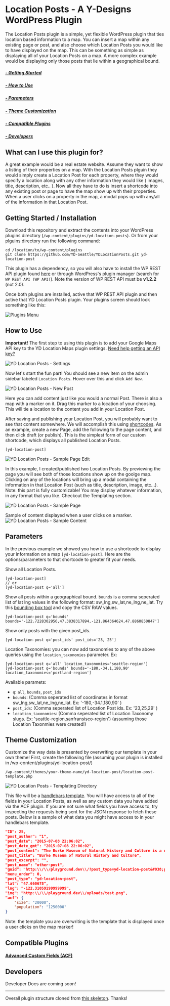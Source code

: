 # Location Posts - A Y-Designs WordPress Plugin

The Location Posts plugin is a simple, yet flexible WordPress plugin that ties location based information to a map. You can insert a map within any existing page or post, and also choose which Location Posts you would like to have displayed on the map. This can be something as simple as displaying all of your Location Posts on a map. A more complex example would be displaying only those posts that lie within a geographical bound.

##### [- Getting Started](#user-content-getting-started--installation)
##### [- How to Use](#user-content-how-to-use)
##### [- Parameters](#user-content-parameters)
##### [- Theme Customization](#user-content-theme-customization)
##### [- Compatible Plugins](#user-content-compatible-plugins)
##### [- Developers](#user-content-developers)



## What can I use this plugin for?

A great example would be a real estate website. Assume they want to show a listing of their properties on a map. With the Location Posts plguin they would simply create a Location Post for each property, where they would specify a location along with any other information they would like ( images, title, description, etc.. ). Now all they have to do is insert a shortcode into any existing post or page to have the map show up with their properties. When a user clicks on a property in the map, a modal pops up with any/all of the information in that Location Post.

## Getting Started / Installation

Download this repository and extract the contents into your WordPress plugins directory (`/wp-content/plugins/yd-location-posts`). Or from your plguins directory run the following command:
```
cd /location/to/wp-content/plugins
git clone https://github.com/YD-Seattle/YDLocationPosts.git yd-location-post
```
This plugin has a dependency, so you will also have to install the WP REST API plugin found [here](https://github.com/WP-API/WP-API/tree/1.2.2) or through WordPress's plugin manager (search for `WP REST API (WP API)`). Note the version of WP REST API must be **v1.2.2** (not 2.0).

Once both plugins are installed, active that WP REST API plugin and then active that YD Location Posts plugin. Your plugins screen should look something like this:

![Plugins Menu](./images/yd-location-post-plugins.png)

## How to Use

**Important!** The first step to using this plugin is to add your Google Maps API key to the YD Location Maps plugin settings. [Need help getting an API key?](https://developers.google.com/maps/documentation/javascript/tutorial#api_key)

![YD Location Posts - Settings](./images/yd-location-posts-settings.png)

Now let's start the fun part! You should see a new item on the admin sidebar labeled `Location Posts`. Hover over this and click `Add New`.

![YD Location Posts - New Post](./images/yd-location-posts-new-post.png)

Here you can add content just like you would a normal Post. There is also a map with a marker on it. Drag this marker to a location of your choosing. This will tie a location to the content you add in your Location Post.

After saving and publishing your Location Post, you will probably want to see that content somewhere. We will accomplish this using [shortcodes](https://codex.wordpress.org/Shortcode). As an example, create a new Page, add the following to the page content, and then click draft (or publish). This is the simplest form of our custom shortcode, which displays all published Location Posts.
```
[yd-location-post]
```
![YD Location Posts - Sample Page Edit](./images/yd-location-posts-sample-page-edit.png)

In this example, I created/published two Location Posts. By previewing the page you will see both of those locations show up on the goolge map. Clicking on any of the locations will bring up a modal containing the information in that Location Post (such as title, description, image, etc...). Note: this part is fully customizable! You may display whatever information, in any format that you like. Checkout the Templating section.

![YD Location Posts - Sample Page](./images/yd-location-posts-sample-page.png)


Sample of content displayed when a user clicks on a marker.
![YD Location Posts - Sample Content](./images/yd-location-posts-content.png)

## Parameters

In the previous example we showed you how to use a shortcode to display your information on a map `[yd-location-post]`. Here are the options/parameters to that shortcode to greater fit your needs.

Show all Location Posts.
```
[yd-location-post]
// or
[yd-location-post q='all']
```
Show all posts within a geographical bound. `bounds` is a comma seperated list of lat lng values in the following format: sw_lng,sw_lat,ne_lng,ne_lat. Try this [bounding box tool](http://boundingbox.klokantech.com/) and copy the CSV RAW values. 
```
[yd-location-post q='bounds' bounds='-122.7228302956,47.3838317894,-121.864364624,47.8860850847']
```
Show only posts with the given post_ids.
```
[yd-location-post q='post_ids' post_ids='23, 25']
```

Location Taxonomies: you can now add taxonomies to any of the above queries using the `location_taxonomies` parameter. Ex:
```
[yd-location-post q='all' location_taxonomies='seattle-region']
[yd-location-post q='bounds' bounds='-180,-34.1,180,90' location_taxonomies='portland-region']
```

Available paramets:
- `q`: `all`, `bounds`, `post_ids`
- `bounds`: (Comma seperated list of coordinates in format sw_lng,sw_lat,ne_lng,ne_lat. Ex: '-180,-34.1,180,90' )
- `post_ids`: (Comma seperated list of Location Post ids. Ex: '23,25,29' )
- `location_taxonomies`: (Comma seperated list of Location Taxonomy slugs. Ex: 'seattle-region,sanfransisco-region') (assuming those Location Taxonmies were created!)

## Theme Customization

Customize the way data is presented by overwriting our template in your own theme! First, create the following file (assuming your plugin is installed in /wp-content/plugins/yd-location-post/)
```
/wp-content/themes/your-theme-name/yd-location-post/location-post-template.php
```
![YD Location Posts - Templating Directory](./images/yd-location-post-overwrite-template.png)

This file will be a [handlebars template](http://handlebarsjs.com/). You will have access to all of the fields in your Location Posts, as well as any custom data you have added via the ACF plugin. If you are not sure what fields you have access to, try inspecting the requests being sent for the JSON response to fetch these posts. Below is a sample of what data you might have access to in your handlebars template.
```json
"ID": 25,
"post_author": "1",
"post_date": "2015-07-08 22:06:02",
"post_date_gmt": "2015-07-08 22:06:02",
"post_content": "The Burke Museum of Natural History and Culture is a natural history museum in Seattle, Washington, in the United States. Established in 1899 as the Washington State Museum, it traces its origins to a high school naturalist club formed in 1879...",
"post_title": "Burke Museum of Natural History and Culture",
"post_excerpt": "",
"post_name": "other-post",
"guid": "http:\\/\\/playground.dev\\/?post_type=yd-location-post&#038;p=25",
"menu_order": 0,
"post_type": "yd-location-post",
"lat": "47.660678",
"lng": "-122.31059199999999",
"img": "http:\\/\\/playground.dev\\/uploads/test.png",
"acf": {
	"size": "20000",
	"population": "1250000"
}
```	
Note: the template you are overwriting is the template that is displayed once a user clicks on the map marker!

## Compatible Plugins

#### [Advanced Custom Fields (ACF)](http://www.advancedcustomfields.com/)

## Developers

Developer Docs are coming soon!


***************************************************************************************************


Overall plugin structure cloned from [this skeleton](https://github.com/iandunn/WordPress-Plugin-Skeleton). Thanks!